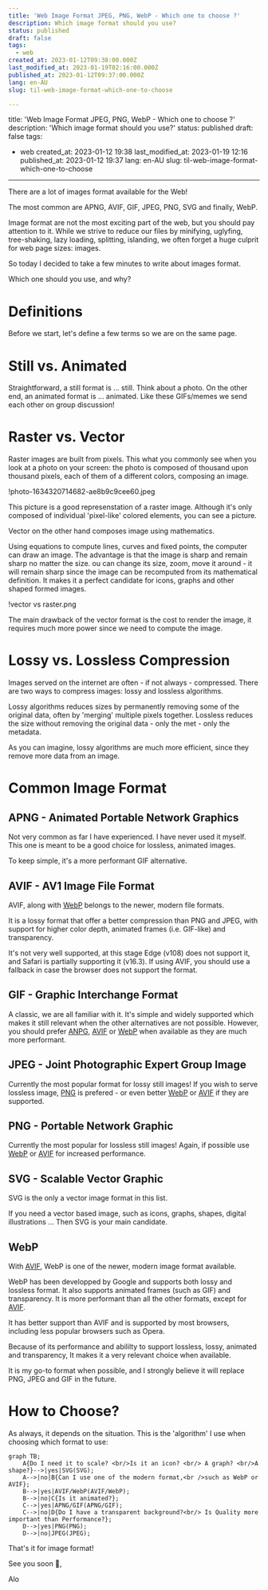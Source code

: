 ```yaml
---
title: 'Web Image Format JPEG, PNG, WebP - Which one to choose ?'
description: Which image format should you use?
status: published
draft: false
tags:
  - web
created_at: 2023-01-12T09:38:00.000Z
last_modified_at: 2023-01-19T02:16:00.000Z
published_at: 2023-01-12T09:37:00.000Z
lang: en-AU
slug: til-web-image-format-which-one-to-choose

--- 
```

title: 'Web Image Format JPEG, PNG, WebP - Which one to choose ?'
description: 'Which image format should you use?'
status: published
draft: false
tags:
  - web
created_at: 2023-01-12 19:38
last_modified_at: 2023-01-19 12:16
published_at: 2023-01-12 19:37
lang: en-AU
slug: til-web-image-format-which-one-to-choose
---

There are a lot of images format available for the Web!

The most common are APNG, AVIF, GIF, JPEG, PNG, SVG and finally, WebP.

Image format are not the most exciting part of the web, but you should pay attention to it.
While we strive to reduce our files by minifying, uglyfing, tree-shaking, lazy loading, splitting, islanding, we often forget a huge culprit for web page sizes: images.

So today I decided to take a few minutes to write about images format.

Which one should you use, and why?

# Definitions
Before we start, let's define a few terms so we are on the same page.

# Still vs. Animated

Straightforward, a still format is ... still. Think about a photo.
On the other end, an animated format is ... animated. Like these GIFs/memes we send each other on group discussion!

# Raster vs. Vector

Raster images are built from pixels. This what you commonly see when you look at a photo on your screen: the photo is composed of thousand upon thousand pixels, each of them of a different colors, composing an image.

!photo-1634320714682-ae8b9c9cee60.jpeg

This picture is a good represenstation of a raster image.
Although it's only composed of individual 'pixel-like' colored elements, you can see a picture.

Vector on the other hand composes image using mathematics.

Using equations to compute lines, curves and fixed points, the computer can draw an image.
The advantage is that the image is sharp and remain sharp no matter the size.
ou can change its size, zoom, move it around - it will remain sharp since the image can be recomputed from its mathematical definition.
It makes it a perfect candidate for icons, graphs and other shaped formed images.

!vector vs raster.png

The main drawback of the vector format is the cost to render the image, it requires much more power since we need to compute the image.

# Lossy vs. Lossless Compression

Images served on the internet are often - if not always - compressed.
There are two ways to compress images: lossy and lossless algorithms.

Lossy algorithms reduces sizes by permanently removing some of the original data, often by 'merging' multiple pixels together.
Lossless reduces the size without removing the original data - only the met - only the metadata. 

As you can imagine, lossy algorithms are much more efficient, since they remove more data from an image.

# Common Image Format

## APNG - Animated Portable Network Graphics

Not very common as far I have experienced. I have never used it myself.
This one is meant to be a good choice for lossless, animated images. 

To keep simple, it's a more performant GIF alternative.

## AVIF - AV1 Image File Format

AVIF, along with [WebP](#WebP) belongs to the newer, modern file formats.

It is a lossy format that offer a better compression than PNG and JPEG, with support for higher color depth, animated frames (i.e. GIF-like) and transparency.

It's not very well supported, at this stage Edge (v108) does not support it, and Safari is partially supporting it (v16.3).
If using AVIF, you should use a fallback in case the browser does not support the format.

## GIF - Graphic Interchange Format

A classic, we are all familiar with it.
It's simple and widely supported which makes it still relevant when the other alternatives are not possible.
However, you should prefer [ANPG](#ANPG), [AVIF](#AVIF) or [WebP](#WebP) when available as they are much more performant.

## JPEG - Joint Photographic Expert Group Image

Currently the most popular format for lossy still images!
If you wish to serve lossless image, [PNG](#PNG) is prefered - or even better [WebP](#WebP) or [AVIF](#AVIF) if they are supported.

## PNG - Portable Network Graphic

Currently the most popular for lossless still images!
Again, if possible use [WebP](#WebP) or [AVIF](#AVIF) for increased performance.

## SVG - Scalable Vector Graphic

SVG is the only a vector image format in this list.

If you need a vector based image, such as icons, graphs, shapes, digital illustrations ... Then SVG is your main candidate.

## WebP

With [AVIF](#AVIF), WebP is one of the newer, modern image format available.

WebP has been developped by Google and supports both lossy and lossless format.
It also supports animated frames (such as GIF) and transparency.
It is more performant than  all the other formats, except for [AVIF](#AVIF). 

It has better support than AVIF and is supported by most browsers, including less popular browsers such as Opera.

Because of its performance and abililty to support lossless, lossy, animated and transparency, It makes it a very relevant choice when available.

It is my go-to format when possible, and I strongly believe it will replace PNG, JPEG and GIF in the future.

# How to Choose?

As always, it depends on the situation.
This is the 'algorithm' I use when choosing which format to use:

```mermaid
graph TB;
	A{Do I need it to scale? <br/>Is it an icon? <br/> A graph? <br/>A shape?}-->|yes|SVG(SVG);
	A-->|no|B{Can I use one of the modern format,<br />such as WebP or AVIF};
	B-->|yes|AVIF/WebP(AVIF/WebP);
	B-->|no|C{Is it animated?};
	C-->|yes|APNG/GIF(APNG/GIF);
	C-->|no|D{Do I have a transparent background?<br/> Is Quality more important than Performance?};
	D-->|yes|PNG(PNG);
	D-->|no|JPEG(JPEG);
```

That's it for image format!

See you soon 👋,

Alo